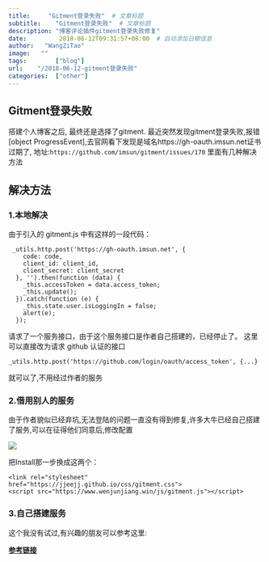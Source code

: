 ```yaml
---
title:     "Gitment登录失败"  # 文章标题
subtitle:    "Gitment登录失败"  # 文章标题
description: "博客评论插件gitment登录失败修复"
date:         2018-06-12T09:31:57+08:00  # 自动添加日期信息
author:   "WangZiTao"
image:   ""
tags:        ["blog"]
url:    "/2018-06-12-gitment登录失败"
categories:  ["other"]
---
```

## Gitment登录失败
搭建个人博客之后, 最终还是选择了gitment. 最近突然发现gitment登录失败,报错 [object ProgressEvent],去官网看下发现是域名https://gh-oauth.imsun.net证书过期了,
地址:`https://github.com/imsun/gitment/issues/170`
里面有几种解决方法
## 解决方法
### 1.本地解决
由于引入的 gitment.js 中有这样的一段代码：
  ```
   _utils.http.post('https://gh-oauth.imsun.net', {
      code: code,
      client_id: client_id,
      client_secret: client_secret
    }, '').then(function (data) {
      _this.accessToken = data.access_token;
      _this.update();
    }).catch(function (e) {
      _this.state.user.isLoggingIn = false;
      alert(e);
    });

  ```
请求了一个服务接口，由于这个服务接口是作者自己搭建的，已经停止了。
这里可以直接改为请求 github 认证的接口
 ```
 _utils.http.post('https://github.com/login/oauth/access_token', {...}
 ```
就可以了,不用经过作者的服务

### 2.借用别人的服务
由于作者貌似已经弃坑,无法登陆的问题一直没有得到修复,许多大牛已经自己搭建了服务,可以在征得他们同意后,修改配置

![](
https://wangzitao-blog.oss-cn-hangzhou.aliyuncs.com/18/06/001.png)

把Install那一步换成这两个：
   ```
   <link rel="stylesheet" href="https://jjeejj.github.io/css/gitment.css">
   <script src="https://www.wenjunjiang.win/js/gitment.js"></script>
   ```
### 3.自己搭建服务

这个我没有试过,有兴趣的朋友可以参考这里:

  **[参考链接](https://smalbox.club/2018/10/24/an-zhuang-gitment-ji-chang-jian-wen-ti-jie-jue/)**
